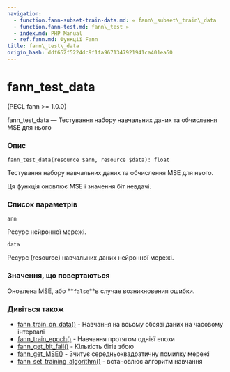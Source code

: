 ```yaml
---
navigation:
  - function.fann-subset-train-data.md: « fann\_subset\_train\_data
  - function.fann-test.md: fann\_test »
  - index.md: PHP Manual
  - ref.fann.md: Функції Fann
title: fann\_test\_data
origin_hash: ddf652f5224dc9f1fa9671347921941ca401ea50
---
```

# fann\_test\_data

(PECL fann >= 1.0.0)

fann\_test\_data — Тестування набору навчальних даних та обчислення MSE для нього

### Опис

```methodsynopsis
fann_test_data(resource $ann, resource $data): float
```

Тестування набору навчальних даних та обчислення MSE для нього.

Ця функція оновлює MSE і значення біт невдачі.

### Список параметрів

`ann`

Ресурс нейронної мережі.

`data`

Ресурс (resource) навчальних даних нейронної мережі.

### Значення, що повертаються

Оновлена ​​MSE, або \*\*`false`\*\*в случае возникновения ошибки.

### Дивіться також

-   [fann\_train\_on\_data()](function.fann-train-on-data.md) \- Навчання на всьому обсязі даних на часовому інтервалі
-   [fann\_train\_epoch()](function.fann-train-epoch.md) \- Навчання протягом однієї епохи
-   [fann\_get\_bit\_fail()](function.fann-get-bit-fail.md) \- Кількість бітів збою
-   [fann\_get\_MSE()](function.fann-get-mse.md) \- Зчитує середньоквадратичну помилку мережі
-   [fann\_set\_training\_algorithm()](function.fann-set-training-algorithm.md) \- встановлює алгоритм навчання
